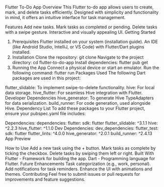 Flutter To-Do App
Overview
This Flutter to-do app allows users to create, mark, and delete tasks efficiently. Designed with simplicity and functionality in mind, it offers an intuitive interface for task management.

Features
Add new tasks.
Mark tasks as completed or pending.
Delete tasks with a swipe gesture.
Interactive and visually appealing UI.
Getting Started
1. Prerequisites
Flutter installed on your system (installation guide).
An IDE (like Android Studio, IntelliJ, or VS Code) with Flutter/Dart plugins installed.
2. Installation
Clone the repository:
git clone <repository-link>
Navigate to the project directory:
cd flutter-to-do-app
Install dependencies:
flutter pub get
3. Running the App
Connect a physical device or start an emulator.
Run the following command:
flutter run
Packages Used
The following Dart packages are used in this project:

flutter_slidable: To implement swipe-to-delete functionality.
hive: For local data storage.
hive_flutter: For seamless Hive integration with Flutter.
Developer Dependencies
hive_generator: To generate Hive TypeAdapters for data serialization.
build_runner: For code generation, used alongside Hive.
Dependency List
To add these packages to your Flutter project, ensure your pubspec.yaml file includes:

Dependencies:
dependencies:
  flutter:
    sdk: flutter
  flutter_slidable: ^3.1.1
  hive: ^2.2.3
  hive_flutter: ^1.1.0
Dev Dependencies:
dev_dependencies:
  flutter_test:
    sdk: flutter
  flutter_lints: ^4.0.0
  hive_generator: ^2.0.1
  build_runner: ^2.4.13
App Preview

How to Use
Add a new task using the + button.
Mark tasks as complete by ticking the checkbox.
Delete tasks by swiping them left or right.
Built With
Flutter - Framework for building the app.
Dart - Programming language for Flutter.
Future Enhancements
Task categorization (e.g., work, personal).
Add notifications for task reminders.
Enhance the UI with animations and themes.
Contributing
Feel free to submit issues or pull requests for improvements and feature suggestions.
